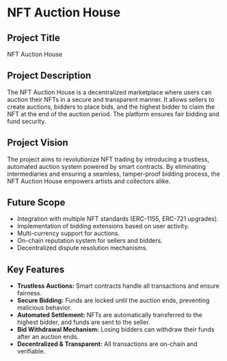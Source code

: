# NFT Auction House

## Project Title
NFT Auction House

## Project Description
The NFT Auction House is a decentralized marketplace where users can auction their NFTs in a secure and transparent manner. It allows sellers to create auctions, bidders to place bids, and the highest bidder to claim the NFT at the end of the auction period. The platform ensures fair bidding and fund security.

## Project Vision
The project aims to revolutionize NFT trading by introducing a trustless, automated auction system powered by smart contracts. By eliminating intermediaries and ensuring a seamless, tamper-proof bidding process, the NFT Auction House empowers artists and collectors alike.

## Future Scope
- Integration with multiple NFT standards (ERC-1155, ERC-721 upgrades).
- Implementation of bidding extensions based on user activity.
- Multi-currency support for auctions.
- On-chain reputation system for sellers and bidders.
- Decentralized dispute resolution mechanisms.

## Key Features
- **Trustless Auctions:** Smart contracts handle all transactions and ensure fairness.
- **Secure Bidding:** Funds are locked until the auction ends, preventing malicious behavior.
- **Automated Settlement:** NFTs are automatically transferred to the highest bidder, and funds are sent to the seller.
- **Bid Withdrawal Mechanism:** Losing bidders can withdraw their funds after an auction ends.
- **Decentralized & Transparent:** All transactions are on-chain and verifiable.

